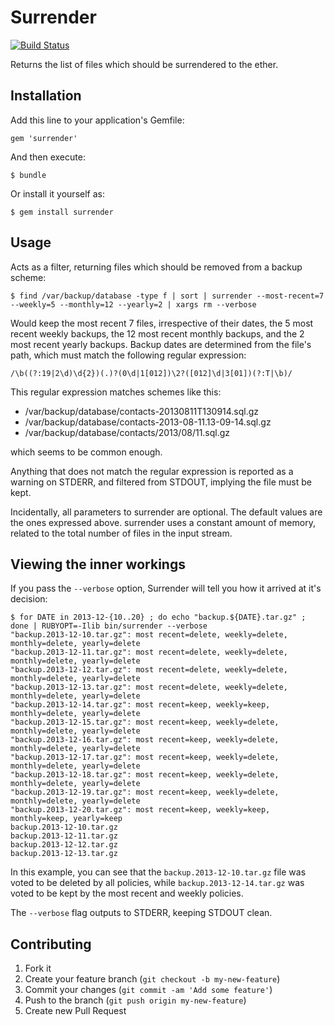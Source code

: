 # Surrender

[![Build Status](https://travis-ci.org/francois/surrender.png?branch=master)](https://travis-ci.org/francois/surrender)

Returns the list of files which should be surrendered to the ether.

## Installation

Add this line to your application's Gemfile:

    gem 'surrender'

And then execute:

    $ bundle

Or install it yourself as:

    $ gem install surrender

## Usage

Acts as a filter, returning files which should be removed from a backup scheme:

    $ find /var/backup/database -type f | sort | surrender --most-recent=7 --weekly=5 --monthly=12 --yearly=2 | xargs rm --verbose

Would keep the most recent 7 files, irrespective of their dates, the 5 most recent
weekly backups, the 12 most recent monthly backups, and the 2 most recent yearly
backups. Backup dates are determined from the file's path, which must match the
following regular expression:

    /\b((?:19|2\d)\d{2})(.)?(0\d|1[012])\2?([012]\d|3[01])(?:T|\b)/

This regular expression matches schemes like this:

* /var/backup/database/contacts-20130811T130914.sql.gz
* /var/backup/database/contacts-2013-08-11.13-09-14.sql.gz
* /var/backup/database/contacts/2013/08/11.sql.gz

which seems to be common enough.

Anything that does not match the regular expression is reported as a warning on STDERR, and filtered from
STDOUT, implying the file must be kept.

Incidentally, all parameters to surrender are optional. The default values are the ones expressed above.
surrender uses a constant amount of memory, related to the total number of files in the input stream.

## Viewing the inner workings

If you pass the `--verbose` option, Surrender will tell you how it arrived at it's decision:

    $ for DATE in 2013-12-{10..20} ; do echo "backup.${DATE}.tar.gz" ; done | RUBYOPT=-Ilib bin/surrender --verbose
    "backup.2013-12-10.tar.gz": most recent=delete, weekly=delete, monthly=delete, yearly=delete
    "backup.2013-12-11.tar.gz": most recent=delete, weekly=delete, monthly=delete, yearly=delete
    "backup.2013-12-12.tar.gz": most recent=delete, weekly=delete, monthly=delete, yearly=delete
    "backup.2013-12-13.tar.gz": most recent=delete, weekly=delete, monthly=delete, yearly=delete
    "backup.2013-12-14.tar.gz": most recent=keep, weekly=keep, monthly=delete, yearly=delete
    "backup.2013-12-15.tar.gz": most recent=keep, weekly=delete, monthly=delete, yearly=delete
    "backup.2013-12-16.tar.gz": most recent=keep, weekly=delete, monthly=delete, yearly=delete
    "backup.2013-12-17.tar.gz": most recent=keep, weekly=delete, monthly=delete, yearly=delete
    "backup.2013-12-18.tar.gz": most recent=keep, weekly=delete, monthly=delete, yearly=delete
    "backup.2013-12-19.tar.gz": most recent=keep, weekly=delete, monthly=delete, yearly=delete
    "backup.2013-12-20.tar.gz": most recent=keep, weekly=keep, monthly=keep, yearly=keep
    backup.2013-12-10.tar.gz
    backup.2013-12-11.tar.gz
    backup.2013-12-12.tar.gz
    backup.2013-12-13.tar.gz

In this example, you can see that the `backup.2013-12-10.tar.gz` file was voted to be deleted by all
policies, while `backup.2013-12-14.tar.gz` was voted to be kept by the most recent and weekly policies.

The `--verbose` flag outputs to STDERR, keeping STDOUT clean.

## Contributing

1. Fork it
2. Create your feature branch (`git checkout -b my-new-feature`)
3. Commit your changes (`git commit -am 'Add some feature'`)
4. Push to the branch (`git push origin my-new-feature`)
5. Create new Pull Request
